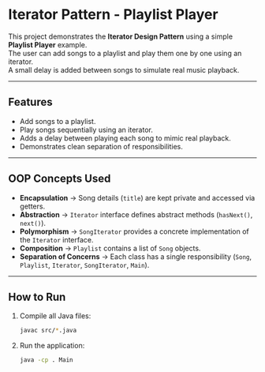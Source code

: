 # Iterator Pattern - Playlist Player

This project demonstrates the **Iterator Design Pattern** using a simple **Playlist Player** example.  
The user can add songs to a playlist and play them one by one using an iterator.  
A small delay is added between songs to simulate real music playback.

---

## Features
- Add songs to a playlist.  
- Play songs sequentially using an iterator.  
- Adds a delay between playing each song to mimic real playback.  
- Demonstrates clean separation of responsibilities.  

---

## OOP Concepts Used
- **Encapsulation** → Song details (`title`) are kept private and accessed via getters.  
- **Abstraction** → `Iterator` interface defines abstract methods (`hasNext()`, `next()`).  
- **Polymorphism** → `SongIterator` provides a concrete implementation of the `Iterator` interface.  
- **Composition** → `Playlist` contains a list of `Song` objects.  
- **Separation of Concerns** → Each class has a single responsibility (`Song`, `Playlist`, `Iterator`, `SongIterator`, `Main`).  

---

## How to Run  

1. Compile all Java files:  
   ```bash
   javac src/*.java

2. Run the application:
   ```bash
   java -cp . Main

